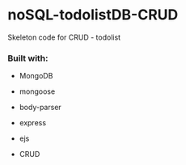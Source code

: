 # noSQL-todolistDB-CRUD
Skeleton code for CRUD - todolist

### Built with:

* MongoDB

* mongoose

* body-parser

* express

* ejs

* CRUD
